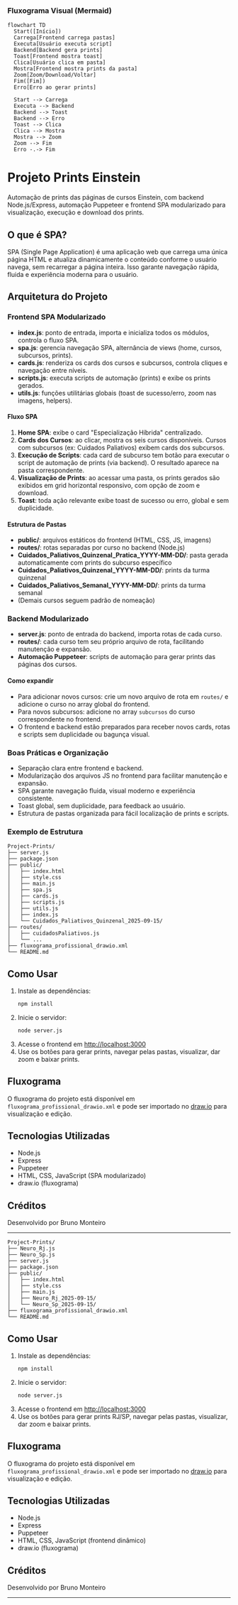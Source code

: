 ### Fluxograma Visual (Mermaid)

```mermaid
flowchart TD
  Start([Início])
  Carrega[Frontend carrega pastas]
  Executa[Usuário executa script]
  Backend[Backend gera prints]
  Toast[Frontend mostra toast]
  Clica[Usuário clica em pasta]
  Mostra[Frontend mostra prints da pasta]
  Zoom[Zoom/Download/Voltar]
  Fim([Fim])
  Erro[Erro ao gerar prints]

  Start --> Carrega
  Executa --> Backend
  Backend --> Toast
  Backend --> Erro
  Toast --> Clica
  Clica --> Mostra
  Mostra --> Zoom
  Zoom --> Fim
  Erro -.-> Fim

```

# Projeto Prints Einstein

Automação de prints das páginas de cursos Einstein, com backend Node.js/Express, automação Puppeteer e frontend SPA modularizado para visualização, execução e download dos prints.

## O que é SPA?

SPA (Single Page Application) é uma aplicação web que carrega uma única página HTML e atualiza dinamicamente o conteúdo conforme o usuário navega, sem recarregar a página inteira. Isso garante navegação rápida, fluida e experiência moderna para o usuário.

## Arquitetura do Projeto

### Frontend SPA Modularizado

- **index.js**: ponto de entrada, importa e inicializa todos os módulos, controla o fluxo SPA.
- **spa.js**: gerencia navegação SPA, alternância de views (home, cursos, subcursos, prints).
- **cards.js**: renderiza os cards dos cursos e subcursos, controla cliques e navegação entre níveis.
- **scripts.js**: executa scripts de automação (prints) e exibe os prints gerados.
- **utils.js**: funções utilitárias globais (toast de sucesso/erro, zoom nas imagens, helpers).

#### Fluxo SPA

1. **Home SPA**: exibe o card "Especialização Híbrida" centralizado.
2. **Cards dos Cursos**: ao clicar, mostra os seis cursos disponíveis. Cursos com subcursos (ex: Cuidados Paliativos) exibem cards dos subcursos.
3. **Execução de Scripts**: cada card de subcurso tem botão para executar o script de automação de prints (via backend). O resultado aparece na pasta correspondente.
4. **Visualização de Prints**: ao acessar uma pasta, os prints gerados são exibidos em grid horizontal responsivo, com opção de zoom e download.
5. **Toast**: toda ação relevante exibe toast de sucesso ou erro, global e sem duplicidade.

#### Estrutura de Pastas

- **public/**: arquivos estáticos do frontend (HTML, CSS, JS, imagens)
- **routes/**: rotas separadas por curso no backend (Node.js)
- **Cuidados_Paliativos_Quinzenal_Pratica_YYYY-MM-DD/**: pasta gerada automaticamente com prints do subcurso específico
- **Cuidados_Paliativos_Quinzenal_YYYY-MM-DD/**: prints da turma quinzenal
- **Cuidados_Paliativos_Semanal_YYYY-MM-DD/**: prints da turma semanal
- (Demais cursos seguem padrão de nomeação)

### Backend Modularizado

- **server.js**: ponto de entrada do backend, importa rotas de cada curso.
- **routes/**: cada curso tem seu próprio arquivo de rota, facilitando manutenção e expansão.
- **Automação Puppeteer**: scripts de automação para gerar prints das páginas dos cursos.

#### Como expandir

- Para adicionar novos cursos: crie um novo arquivo de rota em `routes/` e adicione o curso no array global do frontend.
- Para novos subcursos: adicione no array `subcursos` do curso correspondente no frontend.
- O frontend e backend estão preparados para receber novos cards, rotas e scripts sem duplicidade ou bagunça visual.

### Boas Práticas e Organização

- Separação clara entre frontend e backend.
- Modularização dos arquivos JS no frontend para facilitar manutenção e expansão.
- SPA garante navegação fluida, visual moderno e experiência consistente.
- Toast global, sem duplicidade, para feedback ao usuário.
- Estrutura de pastas organizada para fácil localização de prints e scripts.

### Exemplo de Estrutura

```
Project-Prints/
├── server.js
├── package.json
├── public/
│   ├── index.html
│   ├── style.css
│   ├── main.js
│   ├── spa.js
│   ├── cards.js
│   ├── scripts.js
│   ├── utils.js
│   ├── index.js
│   └── Cuidados_Paliativos_Quinzenal_2025-09-15/
├── routes/
│   ├── cuidadosPaliativos.js
│   └── ...
├── fluxograma_profissional_drawio.xml
└── README.md
```

## Como Usar

1. Instale as dependências:
   ```bash
   npm install
   ```
2. Inicie o servidor:
   ```bash
   node server.js
   ```
3. Acesse o frontend em [http://localhost:3000](http://localhost:3000)
4. Use os botões para gerar prints, navegar pelas pastas, visualizar, dar zoom e baixar prints.

## Fluxograma

O fluxograma do projeto está disponível em `fluxograma_profissional_drawio.xml` e pode ser importado no [draw.io](https://draw.io) para visualização e edição.

## Tecnologias Utilizadas

- Node.js
- Express
- Puppeteer
- HTML, CSS, JavaScript (SPA modularizado)
- draw.io (fluxograma)

## Créditos

Desenvolvido por Bruno Monteiro

---

```
Project-Prints/
├── Neuro_Rj.js
├── Neuro_Sp.js
├── server.js
├── package.json
├── public/
│   ├── index.html
│   ├── style.css
│   ├── main.js
│   ├── Neuro_Rj_2025-09-15/
│   └── Neuro_Sp_2025-09-15/
├── fluxograma_profissional_drawio.xml
└── README.md
```

## Como Usar

1. Instale as dependências:
   ```bash
   npm install
   ```
2. Inicie o servidor:
   ```bash
   node server.js
   ```
3. Acesse o frontend em [http://localhost:3000](http://localhost:3000)
4. Use os botões para gerar prints RJ/SP, navegar pelas pastas, visualizar, dar zoom e baixar prints.

## Fluxograma

O fluxograma do projeto está disponível em `fluxograma_profissional_drawio.xml` e pode ser importado no [draw.io](https://draw.io) para visualização e edição.

## Tecnologias Utilizadas

- Node.js
- Express
- Puppeteer
- HTML, CSS, JavaScript (frontend dinâmico)
- draw.io (fluxograma)

## Créditos

Desenvolvido por Bruno Monteiro

---
